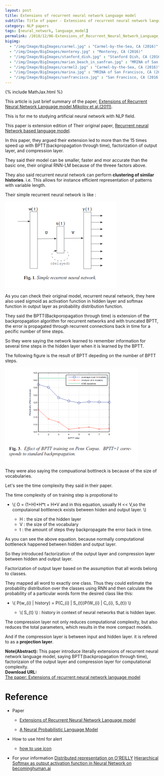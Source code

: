 ```yaml
---
layout: post
title: Extensions of recurrent neural network Language model
subtitle: Title of paper - Extensions of recurrent neural network language model
category: NLP papers
tags: [neural_network, language_model]
permalink: /2018/12/06-Extensions_of_Recurrent_Neural_Network_Language_Model
bigimg: 
  - "/img/Image/BigImages/carmel.jpg" : "Carmel-by-the-Sea, CA (2016)"
  - "/img/Image/BigImages/monterey.jpg" : "Monterey, CA (2016)"
  - "/img/Image/BigImages/stanford_dish.jpg" : "Stanford Dish, CA (2016)"
  - "/img/Image/BigImages/marian_beach_in_sanfran.jpg" : "MRINA of San Francisco, CA (2016)"
  - "/img/Image/BigImages/carmel2.jpg" : "Carmel-by-the-Sea, CA (2016)"
  - "/img/Image/BigImages/marina.jpg" : "MRINA of San Francisco, CA (2016)"
  - "/img/Image/BigImages/sanfrancisco.jpg" : "San Francisco, CA (2016)"
---
```


<!-- \\( X_{i}=\sum_{k}X_{ik} \\) -->

{% include MathJax.html %}

This article is just brief summary of the paper, [Extensions of Recurrent Neural Network Language model,Mikolov
 et al.(2011)](https://ieeexplore.ieee.org/stamp/stamp.jsp?tp=&arnumber=5947611).

This is for me to studying artificial neural network with NLP field. 

This paper is extension edition of Their original paper, [Recurrent neural Network based language model](https://www.fit.vutbr.cz/research/groups/speech/publi/2010/mikolov_interspeech2010_IS100722.pdf).

In this paper, they argued their extension led to more than the 15 times speed up with BPTT(backpropagation through time), factorization of output layer, and compression layer. 

They said their model can be smaller, faster and mor accurate than the basic one, their original RNN-LM because of the threee factors above.

They also said recurrent neural network can perform **clustering of similar histories**. i.e. This allows for instance efficient representation of patterns with variable length. 

Their simple recurrent neural network is like :

![](/img/Image/NaturalLanguageProcessing/NLPLabs/Paper_Investigation/Language_Model/2018-12-06-Extensions_of_Recurrent_Neural_Network_Language_Model/simple_reccurent_neural_network.png)

As you can check their original model, recurrent neural network, they here also used sigmoid as activation function in hidden layer and softmax function in output layer as probability distribution function.

They said the BPTT(Backporopagation through time) is extension of the backpropagation algorithm for recurrent networks and with truncated BPTT, the error is propagated through recurrent connections back in time for a pecific number of time steps.

So they were saying the network learned to remember information for several time steps in the hidden layer when it is learned by the BPTT.

The following figure is the result of BPTT depeding on the number of BPTT steps.

![](/img/Image/NaturalLanguageProcessing/NLPLabs/Paper_Investigation/Language_Model/2018-12-06-Extensions_of_Recurrent_Neural_Network_Language_Model/BPTT_effect.png)

They were also saying the compuational bottlneck is because of the size of vocabularies.

Let's see the time complexity they said in their paper. 

The time complexity of on training step is propotional  to 

- \\( O = (1+H)\*H\*t + H\*V  and in this equation, usually H \<\< V,so the computaional bottleneck exists between hiiden and output layer. \\)

   - H : the size of the hidden layer
   - V : the size of the vocabulary
   - t : the amount of steps they backpropagate the error back in time. 

As you can see the above equation. because normally computational bottleneck happened between hidden and output layer.

So they introduced factorization of the output layer and compression layer between hidden and output layer.

Factorization of output layer based on the assumption that all words belong to classes.

They mapped all word to exactly one class. Thus they could estimate the probability distribution over the classes using RNN and then calculate the probability of a particular words form the desired class like this:

- \\( P(w_{i} \| history) = P(C_{i} \| S_{t})P(W_{i} \| C_{i}, S_{t}) \\)

  - \\( S_{t} \\) : history in context of neural networks that is hidden layer.

The compression layer not only reduces computational complexity, but also reduces the total parameters, which results in the more compact models.

And if the compression layer is between input and hidden layer. it is refered to as a **projection layer**.




<div class="alert alert-info" role="alert"><i class="fa fa-info-circle"></i> <b>Note(Abstract): </b>
This paper introduce literally extensions of recurrent neural network language model, saying BPTT(backpropagation through time), factorizaion of the output layer and compression layer for computational complexity.
</div>
  
  
<div class="alert alert-success" role="alert"><i class="fa fa-paperclip fa-lg"></i> <b>Download URL: </b><br>
  <a href="https://ieeexplore.ieee.org/abstract/document/5947611">The paper: Extensions of recurrent neural network language model</a>
</div>

# Reference 

- Paper 
  - [Extensions of Recurrent Neural Network Language model](https://ieeexplore.ieee.org/abstract/document/5947611)
 
  - [A Neural Probabilistic Language Model](http://www.jmlr.org/papers/volume3/bengio03a/bengio03a.pdf)
 
- How to use html for alert
  - [how to use icon](http://idratherbewriting.com/documentation-theme-jekyll/mydoc_icons.html)
 
- For your information
  [Distributed representation on O'REILLY](https://mail.google.com/mail/u/0/#inbox/FMfcgxmZTlnNZMxzKqvPTzSHRMVSJZDs)
  [Hierarchical Softmax as output activation function in Neural Network on becominghuman.ai](https://becominghuman.ai/hierarchical-softmax-as-output-activation-function-in-neural-network-1d19089c4f49)






























